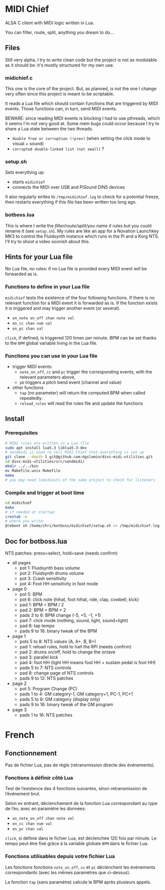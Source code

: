 # MIDI Chief

ALSA C client with MIDI logic written in Lua.

You can filter, route, split, anything you dream to do...

## Files

Still very alpha, I try to write clean code but the project is not as
modulable as it should be: it's mostly structured for my own use.

### midichief.c

This one is the core of the project. But, as planned, is not the one I
change very often since this project is meant to be scriptable.

It reads a Lua file which should contain functions that are triggered
by MIDI events. Those functions can, in turn, send MIDI events.

BEWARE: since reading MIDI events is blocking I had to use pthreads,
which it seems I'm not very good at. Some mem bugs could occur because I try
to share a Lua state between the two threads.

- `double free or corruption (!prev)` (when setting the click mode to
  visual + sound)
- `corrupted double-linked list (not small)` ?

### setup.sh

Sets everything up:

- starts `midichief`
- connects the MIDI over USB and PiSound DIN5 devices

It also regularly writes to `/tmp/midichief.log` to check for a potential
freeze, then restarts everything if this file has been written too long ago.

### botboss.lua

This is where I write the *filter/route/split/you name it* rules but you
could rename it (see `setup.sh`). My rules are like an app for a Novation
Launchkey MK3 to control the Fluidsynth instance which runs in the Pi and a
Korg NTS. I'll try to shoot a video soonish about this.

## Hints for your Lua file

No Lua file, no rules: if no Lua file is provided every MIDI event will be
forwarded as is.

### Functions to define in your Lua file

`midichief` tests the existence of the four following functions. If there is
no relevant function for a MIDI event it is forwarded as is. If the function
exists it is triggered and may trigger another event (or several).

- `on_note on_off chan note vel`
- `on_cc chan num val`
- `on_pc chan val`

`click`, if defined, is triggered 120 times per minute. BPM can be set thanks
to the `BPM` global variable living in the Lua file.

### Functions you can use in your Lua file

- trigger MIDI events:
  - `note_on_off`, `cc` and `pc` trigger the corresponding events, with the
    relevant parameters above,
  - `pb` triggers a pitch bend event (channel and value)
- other functions
  - `tap` (no parameter) will return the computed BPM when called repeatedly.
  - `reload_rules` will read the rules file and update the functions

## Install

### Prerequisites

```sh
# MIDI rules are written in a Lua file
sudo apt install lua5.3 liblua5.3-dev
# sendmidi is used to tell MIDI Chief that everything is set up
git clone --depth 1 git@github.com:dgslomin/divs-midi-utilities.git
cd divs-midi-utilities/src/sendmidi/
mkdir ../../bin
mv Makefile.unix Makefile
make
# you may need lsmidiouts of the same project to check for listeners
```

### Compile and trigger at boot time

```sh
cd midichief
make
# if needed at startup:
crontab -e
# where you write:
@reboot sh /home/chri/botboss/midichief/setup.sh >> /tmp/midichief.log 2>&1
```

## Doc for botboss.lua

NTS patches: press=select, hold=save (needs confirm)

- all pages
  - pot 1: Fluidsynth bass volume
  - pot 2: Fluidsynth drums volume
  - pot 3: Crash sensitivity
  - pot 4: Foot HH sensitivity in foot mode
- page 0
  - pot 5: BPM
  - pot 6: click note (hihat, foot hihat, ride, clap, cowbell, kick}
  - pad 1: BPM = BPM / 2
  - pad 2: BPM = BPM * 2
  - pads 3 to 6: BPM change (-5, +5, -1, +1)
  - pad 7: click mode (nothing, sound, light, sound+light)
  - pad 8: tap tempo
  - pads 9 to 16: binary tweak of the BPM
- page 1
  - pots 5 to 8: NTS values (A, A+, B, B+)
  - pad 1: reload rules, hold to halt the RPi (needs confirm)
  - pad 2: drums on/off, hold to change the octave
  - pad 3: parallel kick
  - pad 4: foot HH (light HH means foot HH + sustain pedal is foot HH)
  - pads 5 to 7: NTS controls
  - pad 8: change page of NTS controls
  - pads 9 to 12: NTS patches
- page 2
  - pot 5: Program Change (PC)
  - pads 1 to 4: GM category-1, GM category+1, PC-1, PC+1
  - pads 5 to 8: GM category (display only)
  - pads 9 to 16: binary tweak of the GM program
- page 3
  - pads 1 to 16: NTS patches

# French

## Fonctionnement

Pas de fichier Lua, pas de règle (retransmission directe des événements).

### Fonctions à définir côté Lua

Test de l’existence des 4 fonctions suivantes, sinon retransmission de
l’événement brut.

Selon ev entrant,
déclenchement de la fonction Lua correspondant au type de l’ev,
avec en paramètre les données:

- `on_note_on_off chan note vel`
- `on_cc chan num val`
- `on_pc chan val`

`click`, si définie dans le fichier Lua, est déclenchée 120 fois par minute.
Le tempo peut être fixé grâce à la variable globale `BPM` dans le fichier Lua.

### Fonctions utilisables depuis votre fichier Lua

Les fonctions fonctions `note_on_off`, `cc` et `pc` déclenchent les évènements
correspondants (avec les mêmes paramètres que ci-dessus).

La fonction `tap` (sans paramètre) calcule le BPM après plusieurs appels.

